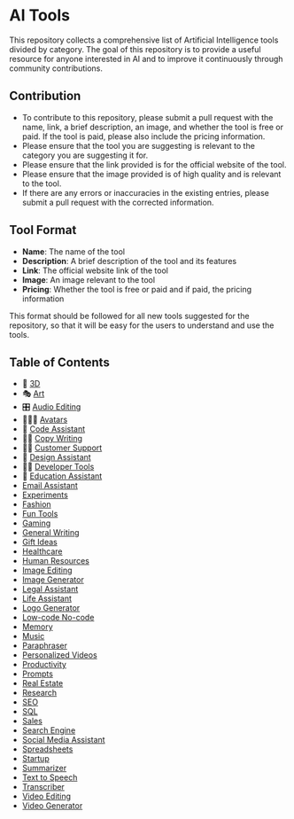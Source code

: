 # AI Tools


This repository collects a comprehensive list of Artificial Intelligence tools divided by category. The goal of this repository is to provide a useful resource for anyone interested in AI and to improve it continuously through community contributions.

## Contribution

- To contribute to this repository, please submit a pull request with the name, link, a brief description, an image, and whether the tool is free or paid. If the tool is paid, please also include the pricing information.
- Please ensure that the tool you are suggesting is relevant to the category you are suggesting it for.
- Please ensure that the link provided is for the official website of the tool.
- Please ensure that the image provided is of high quality and is relevant to the tool.
- If there are any errors or inaccuracies in the existing entries, please submit a pull request with the corrected information.

## Tool Format

- **Name**: The name of the tool
- **Description**: A brief description of the tool and its features
- **Link**: The official website link of the tool
- **Image**: An image relevant to the tool
- **Pricing**: Whether the tool is free or paid and if paid, the pricing information

This format should be followed for all new tools suggested for the repository, so that it will be easy for the users to understand and use the tools.

## Table of Contents

- 📍 [3D](Categories/3d.md)
- 🎭 [Art](Categories/art.md)
- 🎛️ [Audio Editing](Categories/audioediting.md)
- 🧑‍🤝‍🧑 [Avatars](Categories/avatars.md)
- 🥷 [Code Assistant](Categories/codeassistant.md)
- ✍🏽 [Copy Writing](Categories/copywriting.md)
- 🧑‍💻 [Customer Support](Categories/customersupport.md)
- 🎨 [Design Assistant](Categories/designassistant.md)
- 🧑‍💻 [Developer Tools](Categories/developertools.md)
- 🏫 [Education Assistant](Categories/educationassistant.md)
- [Email Assistant](Categories/emailassistant.md)
- [Experiments](Categories/experiments.md)
- [Fashion](Categories/fashion.md)
- [Fun Tools](Categories/funtools.md)
- [Gaming](Categories/gaming.md)
- [General Writing](Categories/generalwriting.md)
- [Gift Ideas](Categories/giftideas.md)
- [Healthcare](Categories/healthcare.md)
- [Human Resources](Categories/humanresources.md)
- [Image Editing](Categories/imageediting.md)
- [Image Generator](Categories/imagegenerator.md)
- [Legal Assistant](Categories/legalassistant.md)
- [Life Assistant](Categories/lifeassistant.md)
- [Logo Generator](Categories/logogenerator.md)
- [Low-code No-code](Categories/low-codeno-code.md)
- [Memory](Categories/memory.md)
- [Music](Categories/music.md)
- [Paraphraser](Categories/paraphraser.md)
- [Personalized Videos](Categories/personalizedvideos.md)
- [Productivity](Categories/productivity.md)
- [Prompts](Categories/prompts.md)
- [Real Estate](Categories/realestate.md)
- [Research](Categories/research.md)
- [SEO](Categories/seo.md)
- [SQL](Categories/sql.md)
- [Sales](Categories/sales.md)
- [Search Engine](Categories/searchengine.md)
- [Social Media Assistant](Categories/socialmediaassistant.md)
- [Spreadsheets](Categories/spreadsheets.md)
- [Startup](Categories/startup.md)
- [Summarizer](Categories/summarizer.md)
- [Text to Speech](Categories/texttospeech.md)
- [Transcriber](Categories/transcriber.md)
- [Video Editing](Categories/videoediting.md)
- [Video Generator](Categories/videogenerator.md)







